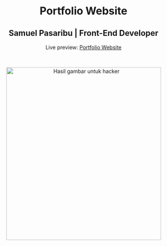 <h1 align="center">Portfolio Website</h1>
<h2 align="center">Samuel Pasaribu | Front-End Developer </h2>
<p align="center">Live preview: <a href="http://chatting.unaux.com/portfolio/">Portfolio Website</a></p><br>
<p align="center">
<img class="irc_mi" src="https://images.techhive.com/images/article/2016/02/swarms_of_hackers-100645207-large.jpg" alt="Hasil gambar untuk hacker" style="" width="415" height="463">
</p>
